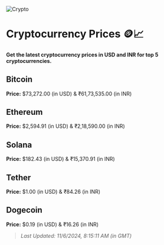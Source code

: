 
![Crypto](https://www.techguide.com.au/wp-content/uploads/2020/11/crypto3.jpeg)

# Cryptocurrency Prices 🪙📈

#### Get the latest cryptocurrency prices in USD and INR for top 5 cryptocurrencies.

## Bitcoin

**Price:** $73,272.00 (in USD) & ₹61,73,535.00 (in INR)

## Ethereum

**Price:** $2,594.91 (in USD) & ₹2,18,590.00 (in INR)

## Solana

**Price:** $182.43 (in USD) & ₹15,370.91 (in INR)

## Tether

**Price:** $1.00 (in USD) & ₹84.26 (in INR)

## Dogecoin

**Price:** $0.19 (in USD) & ₹16.26 (in INR)

> _Last Updated: 11/6/2024, 8:15:11 AM (in GMT)_
